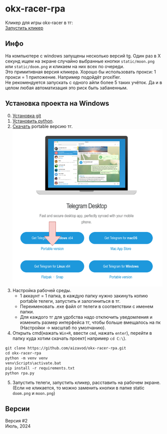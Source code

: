 # okx-racer-rpa
Кликер для игры okx-racer в тг:   
[Запустить кликер](https://t.me/OKX_official_bot/OKX_Racer?startapp=linkCode_65748275)

## Инфо   
На компьютере с windows запущены несколько версий tg. Один раз в X секунд ищем на экране случайно выбранные кнопки `static/moon.png` или `static/doom.png` и кликаем на них всех по очереди.    
Это примитивная версия кликера. Хорошо бы использовать прокси: 1 прокси = 1 приложение. Например подойдёт proxifier.    
Не рекомендуется запускать с одного айпи более 5 таких учёток. Да и в целом любая автоматизация это риск быть забаненным.

## Установка проекта на Windows
0. [Установка git](https://git-scm.com/download/win/)    
1. [Установить python](https://docs.python.org/3/using/windows.html).    
2. [Скачать](https://desktop.telegram.org/) portable версию тг.     
![telegram](./static/for_readme/image.png)
3. Настройка рабочей среды.
    - 1 аккаунт = 1 папка, в каждую папку нужно закинуть копию portable телеги, запустить и залогиниться в тг.     
    - Переименовать .exe файл от телеги в соответствии с именем папки. 
    - Для каждого тг для удобства надо отключить уведомления и изменить размер интерфейса тг, чтобы больше вмещалось на пк (Настройки -> масштаб по умолчанию).    
4. Открыть cmd(нажать `Win+R`, ввести `cmd`, нажать `enter`), перейти в папку куда хотим скачать проект( например `cd C:\`).    
```
git clone https://github.com/aizavod/okx-racer-rpa.git
cd okx-racer-rpa
python -m venv venv
venv\Scripts\activate.bat
pip install -r requirements.txt
python rpa.py
```
5. Запустить телеги, запустить кликер, расставить на рабочем экране. (Если не кликается, то можно заменить кнопки в папке static `doom.png` и `moon.png`)


## Версии
Версия #2    
Июль, 2024